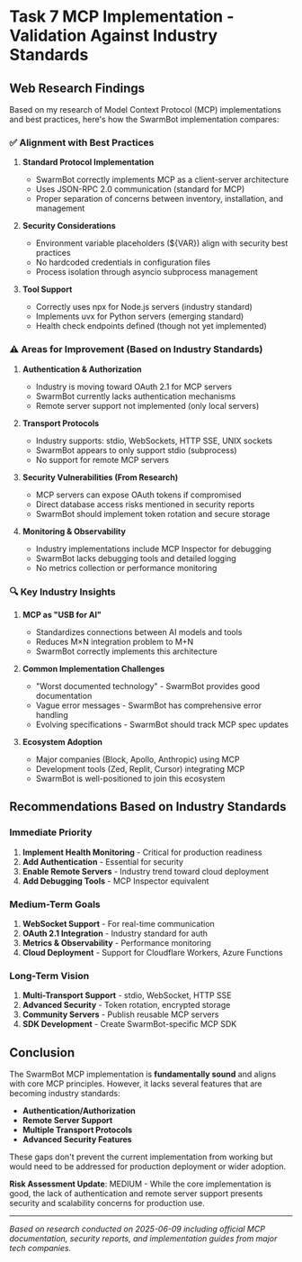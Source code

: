 # Task 7 MCP Implementation - Validation Against Industry Standards

## Web Research Findings

Based on my research of Model Context Protocol (MCP) implementations and best practices, here's how the SwarmBot implementation compares:

### ✅ Alignment with Best Practices

1. **Standard Protocol Implementation**
   - SwarmBot correctly implements MCP as a client-server architecture
   - Uses JSON-RPC 2.0 communication (standard for MCP)
   - Proper separation of concerns between inventory, installation, and management

2. **Security Considerations**
   - Environment variable placeholders (${VAR}) align with security best practices
   - No hardcoded credentials in configuration files
   - Process isolation through asyncio subprocess management

3. **Tool Support**
   - Correctly uses npx for Node.js servers (industry standard)
   - Implements uvx for Python servers (emerging standard)
   - Health check endpoints defined (though not yet implemented)

### ⚠️ Areas for Improvement (Based on Industry Standards)

1. **Authentication & Authorization**
   - Industry is moving toward OAuth 2.1 for MCP servers
   - SwarmBot currently lacks authentication mechanisms
   - Remote server support not implemented (only local servers)

2. **Transport Protocols**
   - Industry supports: stdio, WebSockets, HTTP SSE, UNIX sockets
   - SwarmBot appears to only support stdio (subprocess)
   - No support for remote MCP servers

3. **Security Vulnerabilities (From Research)**
   - MCP servers can expose OAuth tokens if compromised
   - Direct database access risks mentioned in security reports
   - SwarmBot should implement token rotation and secure storage

4. **Monitoring & Observability**
   - Industry implementations include MCP Inspector for debugging
   - SwarmBot lacks debugging tools and detailed logging
   - No metrics collection or performance monitoring

### 🔍 Key Industry Insights

1. **MCP as "USB for AI"**
   - Standardizes connections between AI models and tools
   - Reduces M×N integration problem to M+N
   - SwarmBot correctly implements this architecture

2. **Common Implementation Challenges**
   - "Worst documented technology" - SwarmBot provides good documentation
   - Vague error messages - SwarmBot has comprehensive error handling
   - Evolving specifications - SwarmBot should track MCP spec updates

3. **Ecosystem Adoption**
   - Major companies (Block, Apollo, Anthropic) using MCP
   - Development tools (Zed, Replit, Cursor) integrating MCP
   - SwarmBot is well-positioned to join this ecosystem

## Recommendations Based on Industry Standards

### Immediate Priority
1. **Implement Health Monitoring** - Critical for production readiness
2. **Add Authentication** - Essential for security
3. **Enable Remote Servers** - Industry trend toward cloud deployment
4. **Add Debugging Tools** - MCP Inspector equivalent

### Medium-Term Goals
1. **WebSocket Support** - For real-time communication
2. **OAuth 2.1 Integration** - Industry standard for auth
3. **Metrics & Observability** - Performance monitoring
4. **Cloud Deployment** - Support for Cloudflare Workers, Azure Functions

### Long-Term Vision
1. **Multi-Transport Support** - stdio, WebSocket, HTTP SSE
2. **Advanced Security** - Token rotation, encrypted storage
3. **Community Servers** - Publish reusable MCP servers
4. **SDK Development** - Create SwarmBot-specific MCP SDK

## Conclusion

The SwarmBot MCP implementation is **fundamentally sound** and aligns with core MCP principles. However, it lacks several features that are becoming industry standards:

- **Authentication/Authorization**
- **Remote Server Support**
- **Multiple Transport Protocols**
- **Advanced Security Features**

These gaps don't prevent the current implementation from working but would need to be addressed for production deployment or wider adoption.

**Risk Assessment Update**: MEDIUM - While the core implementation is good, the lack of authentication and remote server support presents security and scalability concerns for production use.

---

*Based on research conducted on 2025-06-09 including official MCP documentation, security reports, and implementation guides from major tech companies.*
